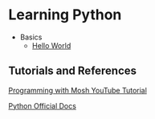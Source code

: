 # Learning Python

- Basics
    - [Hello World](basics/helloworld.md)

## Tutorials and References
[Programming with Mosh YouTube Tutorial](https://www.youtube.com/watch?v=_uQrJ0TkZlc&themeRefresh=1)

[Python Official Docs](https://docs.python.org/)